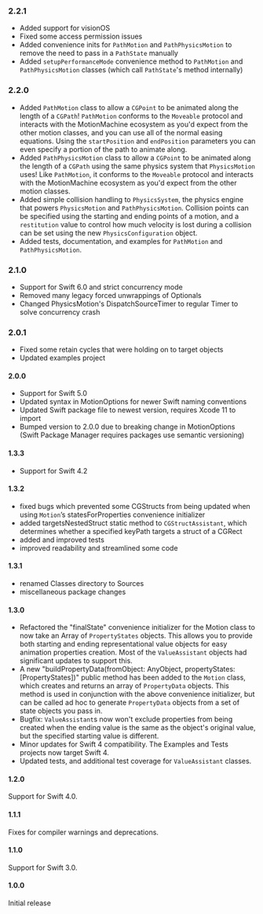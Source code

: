 ### 2.2.1
- Added support for visionOS
- Fixed some access permission issues
- Added convenience inits for `PathMotion` and `PathPhysicsMotion` to remove the need to pass in a `PathState` manually
- Added `setupPerformanceMode` convenience method to `PathMotion` and `PathPhysicsMotion` classes (which call `PathState`'s method internally)

### 2.2.0
- Added `PathMotion` class to allow a `CGPoint` to be animated along the length of a `CGPath`! `PathMotion` conforms to the `Moveable` protocol and interacts with the MotionMachine ecosystem as you'd expect from the other motion classes, and you can use all of the normal easing equations. Using the `startPosition` and `endPosition` parameters you can even specify a portion of the path to animate along.
- Added `PathPhysicsMotion` class to allow a `CGPoint` to be animated along the length of a `CGPath` using the same physics system that `PhysicsMotion` uses! Like `PathMotion`, it conforms to the `Moveable` protocol and interacts with the MotionMachine ecosystem as you'd expect from the other motion classes.
- Added simple collision handling to `PhysicsSystem`, the physics engine that powers `PhysicsMotion` and `PathPhysicsMotion`. Collision points can be specified using the starting and ending points of a motion, and a `restitution` value to control how much velocity is lost during a collision can be set using the new `PhysicsConfiguration` object.
- Added tests, documentation, and examples for `PathMotion` and `PathPhysicsMotion`.

### 2.1.0
- Support for Swift 6.0 and strict concurrency mode
- Removed many legacy forced unwrappings of Optionals
- Changed PhysicsMotion's DispatchSourceTimer to regular Timer to solve concurrency crash

### 2.0.1
- Fixed some retain cycles that were holding on to target objects
- Updated examples project

#### 2.0.0
- Support for Swift 5.0
- Updated syntax in MotionOptions for newer Swift naming conventions
- Updated Swift package file to newest version, requires Xcode 11 to import
- Bumped version to 2.0.0 due to breaking change in MotionOptions (Swift Package Manager requires packages use semantic versioning)

#### 1.3.3
- Support for Swift 4.2

#### 1.3.2
- fixed bugs which prevented some CGStructs from being updated when using `Motion`’s statesForProperties convenience initializer
- added targetsNestedStruct static method to `CGStructAssistant`, which determines whether a specified keyPath targets a struct of a CGRect
- added and improved tests
- improved readability and streamlined some code

#### 1.3.1
- renamed Classes directory to Sources
- miscellaneous package changes

#### 1.3.0
- Refactored the "finalState" convenience initializer for the Motion class to now take an Array of `PropertyStates` objects. This allows you to provide both starting and ending representational value objects for easy animation properties creation. Most of the `ValueAssistant` objects had significant updates to support this.
- A new "buildPropertyData(fromObject: AnyObject, propertyStates: [PropertyStates])" public method has been added to the `Motion` class, which creates and returns an array of `PropertyData` objects. This method is used in conjunction with the above convenience initializer, but can be called ad hoc to generate `PropertyData` objects from a set of state objects you pass in.
- Bugfix: `ValueAssistant`s now won't exclude properties from being created when the ending value is the same as the object's original value, but the specified starting value is different.
- Minor updates for Swift 4 compatibility. The Examples and Tests projects now target Swift 4.
- Updated tests, and additional test coverage for `ValueAssistant` classes.

#### 1.2.0
Support for Swift 4.0.

#### 1.1.1
Fixes for compiler warnings and deprecations.

#### 1.1.0
Support for Swift 3.0.

#### 1.0.0
Initial release
